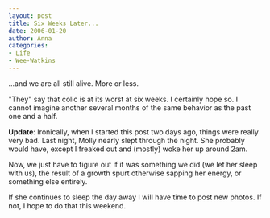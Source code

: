 ```yaml
---
layout: post
title: Six Weeks Later...
date: 2006-01-20
author: Anna
categories:
- Life
- Wee-Watkins
---
```


...and we are all still alive. More or less.

"They" say that colic is at its worst at six weeks. I certainly hope so. I cannot imagine another several months of the same behavior as the past one and a half.

**Update**: Ironically, when I started this post two days ago, things were really very bad. Last night, Molly nearly slept through the night. She probably would have, except I freaked out and (mostly) woke her up around 2am.

Now, we just have to figure out if it was something we did (we let her sleep with us), the result of a growth spurt otherwise sapping her energy, or something else entirely.

If she continues to sleep the day away I will have time to post new photos. If not, I hope to do that this weekend.
